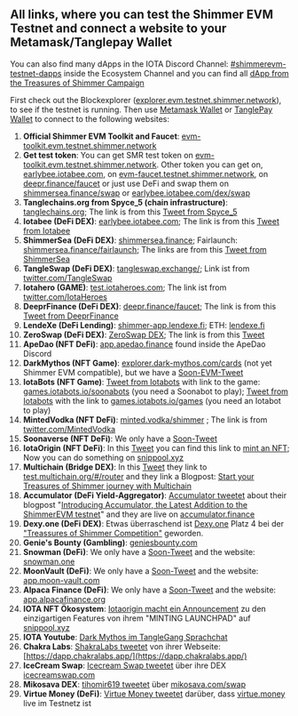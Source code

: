 ## All links, where you can test the Shimmer EVM Testnet and connect a website to your Metamask/Tanglepay Wallet

You can also find many dApps in the IOTA Discord Channel: [#shimmerevm-testnet-dapps](https://discord.com/channels/397872799483428865/1091292560464564256) inside the Ecosystem Channel and you can find all [dApp from the Treasures of Shimmer Campaign](https://shimmer.network/treasures-of-shimmer)

First check out the Blockexplorer ([explorer.evm.testnet.shimmer.network](https://explorer.evm.testnet.shimmer.network/)), to see if the testnet is running.
Then use [Metamask Wallet](https://metamask.io/) or [TanglePay Wallet](https://twitter.com/tanglepaycom) to connect to the following websites:

1. **Official Shimmer EVM Toolkit and Faucet**: [evm-toolkit.evm.testnet.shimmer.network](https://evm-toolkit.evm.testnet.shimmer.network/) 
2. **Get test token**: You can get SMR test token on [evm-toolkit.evm.testnet.shimmer.network](https://evm-toolkit.evm.testnet.shimmer.network/). Other token you can get on, [earlybee.iotabee.com](https://earlybee.iotabee.com/faucets), on [evm-faucet.testnet.shimmer.network](https://evm-faucet.testnet.shimmer.network), on [deepr.finance/faucet](https://www.deepr.finance/faucet) or just use DeFi and swap them on [shimmersea.finance/swap](https://shimmersea.finance/swap) or [earlybee.iotabee.com/dex/swap](https://earlybee.iotabee.com/dex/swap)
3. **Tanglechains.org from Spyce_5 (chain infrastructure)**: [tanglechains.org](https://www.tanglechains.org/?testnets=true); The link is from this [Tweet from Spyce_5](https://twitter.com/TangleChains/status/1635535969679036417?s=20)
4. **Iotabee (DeFi DEX)**: [earlybee.iotabee.com](https://earlybee.iotabee.com/); The link is from this [Tweet from Iotabee](https://twitter.com/iotabee/status/1641730156535357441?s=20)
5. **ShimmerSea (DeFi DEX)**: [shimmersea.finance](https://shimmersea.finance); Fairlaunch: [shimmersea.finance/fairlaunch](https://shimmersea.finance/fairlaunch); The links are from this [Tweet from ShimmerSea](https://twitter.com/ShimmerSeaDEX/status/1650530036905299971?s=20)
6. **TangleSwap (DeFi DEX)**: [tangleswap.exchange/](https://tangleswap.exchange/); Link ist from [twitter.com/TangleSwap](https://twitter.com/TangleSwap)
7. **Iotahero (GAME)**: [test.iotaheroes.com](https://test.iotaheroes.com/); The link ist from [twitter.com/IotaHeroes](https://twitter.com/IotaHeroes)
8. **DeeprFinance (DeFi DEX)**: [deepr.finance/faucet](https://www.deepr.finance/faucet); The link is from this [Tweet from DeeprFinance](https://twitter.com/DeeprFinance/status/1643616853107912705?s=20)
9. **LendeXe (DeFi Lending)**: [shimmer-app.lendexe.fi](https://shimmer-app.lendexe.fi/dashboard); ETH: [lendexe.fi](https://www.lendexe.fi/)
10. **ZeroSwap (DeFi DEX)**: [ZeroSwap DEX](https://dex.zeroswapnft.com/#/swap); The link is from this [Tweet](https://twitter.com/ZeroSwapNFT/status/1652359069489872897?s=20)
11. **ApeDao (NFT DeFi)**: [app.apedao.finance](https://app.apedao.finance/) found inside the ApeDao Discord
12. **DarkMythos (NFT Game)**: [explorer.dark-mythos.com/cards](https://explorer.dark-mythos.com/cards) (not yet Shimmer EVM compatible), but we have a [Soon-EVM-Tweet](https://twitter.com/DarkMythosIOTA/status/1653681812793614336?s=20)
13. **IotaBots (NFT Game)**: [Tweet from Iotabots](https://twitter.com/iotabots/status/1646952431606013953?s=20) with link to the game: [games.iotabots.io/soonabots](http://games.iotabots.io/soonabots) (you need a Soonabot to play); [Tweet from Iotabots](https://twitter.com/huhn511/status/1648268194015051777?s=20) with the link to [games.iotabots.io/games](http://games.iotabots.io/iotabots) (you need an Iotabot to play)
14. **MintedVodka (NFT DeFi)**: [minted.vodka/shimmer](https://minted.vodka/shimmer) ; The link is from [twitter.com/MintedVodka](https://twitter.com/MintedVodka)
15. **Soonaverse (NFT DeFi)**: We only have a [Soon-Tweet](https://twitter.com/soon_labs/status/1650733951907164160?s=20)
16. **IotaOrigin (NFT DeFi)**: In this [Tweet](https://twitter.com/origin_iota/status/1654084263703191555?s=20) you can find this link to [mint an NFT](https://snippool-mint.snippool.xyz/collection/0x1A9C6b9dd0dC96a1a929697Ac0cD47aF866AA3cA?network=1071); Now you can do something on [snippool.xyz](https://snippool.xyz/)
17. **Multichain (Bridge DEX)**: In this [Tweet](https://twitter.com/MultichainOrg/status/1654055257331343360?s=20) they link to [test.multichain.org/#/router](https://test.multichain.org/#/router) and they link a Blogpost: [Start your Treasures of Shimmer journey with Multichain](https://medium.com/multichainorg/start-your-treasures-of-shimmer-journey-with-multichain-4c4013686459)
18. **Accumulator (DeFi Yield-Aggregator)**: [Accumulator tweetet](https://twitter.com/ACCU_DeFi/status/1656241776405954562?s=20) about their blogpost "[Introducing Accumulator, the Latest Addition to the ShimmerEVM testnet](https://medium.com/@accumulator.crypto/introducing-accumulator-the-latest-addition-to-the-shimmerevm-testnet-fdf4be9e03d4)" and they are live on [accumulator.finance](https://www.accumulator.finance/)
19. **Dexy.one (DeFi DEX)**: Etwas überraschend ist [Dexy.one](https://dexy.one/app) Platz 4 bei der ["Treassures of Shimmer Competition"](https://shimmer.network/treasures-of-shimmer) geworden. 
20. **Genie's Bounty (Gambling)**: [geniesbounty.com](https://www.geniesbounty.com/)
21. **Snowman (DeFi)**: We only have a [Soon-Tweet](https://twitter.com/SnowMan_Finance/status/1641069692315115522?s=20) and the website: [snowman.one](https://www.snowman.one/#/home)
22. **MoonVault (DeFi)**: We only have a [Soon-Tweet](https://twitter.com/Moon_Vault_News/status/1575188735280324611?s=20) and the website: [app.moon-vault.com](https://app.moon-vault.com/)
23. **Alpaca Finance (DeFi)**: We only have a [Soon-Tweet](https://twitter.com/MoonacoPodcast/status/1646452891706638337?s=20) and the website: [app.alpacafinance.org](https://app.alpacafinance.org/)
24. **IOTA NFT Ökosystem**: [Iotaorigin macht ein Announcement](https://twitter.com/origin_iota/status/1673301867483332613?s=20) zu den einzigartigen Features von ihrem "MINTING LAUNCHPAD" auf [snippool.xyz](https://snippool.xyz/)
25. **IOTA Youtube**: [Dark Mythos im TangleGang Sprachchat](https://www.youtube.com/watch?v=8kV-sggIdK4)
26. **Chakra Labs**: [ShakraLabs tweetet](https://twitter.com/LabsChakra/status/1670077826005966850?s=20) von ihrer Webseite: [https://dapp.chakralabs.app/](https://dapp.chakralabs.app/)
27. **IceCream Swap**: [Icecream Swap tweetet](https://twitter.com/icecream_swap/status/1686354183539019776?s=20) über ihre DEX [icecreamswap.com](https://icecreamswap.com/)
28. **Mikosava DEX**: [tihomir619 tweetet]() über [mikosava.com/swap](https://mikosava.com/swap)
29. **Virtue Money (DeFi)**: [Virtue Money tweetet]() darüber, dass [virtue.money](https://virtue.money/) live im Testnetz ist
